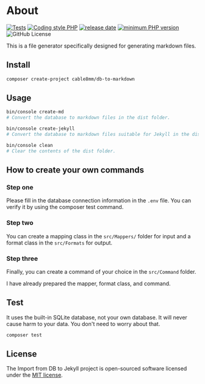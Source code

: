 # About

[![Tests](https://github.com/cable8mm/import-from-db-to-jekyll/actions/workflows/tests.yml/badge.svg)](https://github.com/cable8mm/import-from-db-to-jekyll/actions/workflows/tests.yml)
[![Coding style PHP](https://github.com/cable8mm/import-from-db-to-jekyll/actions/workflows/coding-style-php.yml/badge.svg)](https://github.com/cable8mm/import-from-db-to-jekyll/actions/workflows/coding-style-php.yml)
[![release date](https://img.shields.io/github/release-date/cable8mm/import-from-db-to-jekyll)](https://github.com/cable8mm/import-from-db-to-jekyll/releases)
[![minimum PHP version](https://img.shields.io/badge/php-%3E%3D_8.2.0-8892BF.svg)](https://github.com/cable8mm/import-from-db-to-jekyll)
![GitHub License](https://img.shields.io/github/license/cable8mm/import-from-db-to-jekyll)

This is a file generator specifically designed for generating markdown files.

## Install

```sh
composer create-project cable8mm/db-to-markdown
```

## Usage

```sh
bin/console create-md
# Convert the database to markdown files in the dist folder.

bin/console create-jekyll
# Convert the database to markdown files suitable for Jekyll in the dist folder.

bin/console clean
# Clear the contents of the dist folder.
```

## How to create your own commands

### Step one

Please fill in the database connection information in the `.env` file. You can verify it by using the composer test command.

### Step two

You can create a mapping class in the `src/Mappers/` folder for input and a format class in the `src/Formats` for output.

### Step three

Finally, you can create a command of your choice in the `src/Command` folder.

I have already prepared the mapper, format class, and command.

## Test

It uses the built-in SQLite database, not your own database. It will never cause harm to your data. You don't need to worry about that.

```sh
composer test
```

## License

The Import from DB to Jekyll project is open-sourced software licensed under the [MIT license](https://opensource.org/licenses/MIT).
